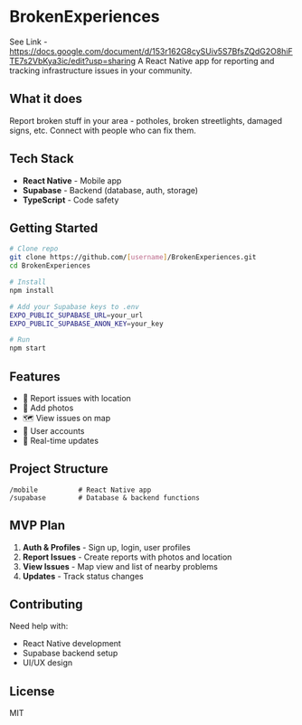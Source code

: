# BrokenExperiences
See Link - https://docs.google.com/document/d/153r162G8cySUiv5S7BfsZQdG2O8hiFTE7s2VbKya3ic/edit?usp=sharing
A React Native app for reporting and tracking infrastructure issues in your community.

## What it does

Report broken stuff in your area - potholes, broken streetlights, damaged signs, etc. Connect with people who can fix them.

## Tech Stack

- **React Native** - Mobile app
- **Supabase** - Backend (database, auth, storage)
- **TypeScript** - Code safety

## Getting Started

```bash
# Clone repo
git clone https://github.com/[username]/BrokenExperiences.git
cd BrokenExperiences

# Install
npm install

# Add your Supabase keys to .env
EXPO_PUBLIC_SUPABASE_URL=your_url
EXPO_PUBLIC_SUPABASE_ANON_KEY=your_key

# Run
npm start
```

## Features

- 📍 Report issues with location
- 📸 Add photos
- 🗺️ View issues on map
- 👤 User accounts
- 📱 Real-time updates

## Project Structure

```
/mobile          # React Native app
/supabase        # Database & backend functions
```

## MVP Plan

1. **Auth & Profiles** - Sign up, login, user profiles
2. **Report Issues** - Create reports with photos and location
3. **View Issues** - Map view and list of nearby problems
4. **Updates** - Track status changes

## Contributing

Need help with:
- React Native development
- Supabase backend setup
- UI/UX design

## License

MIT
